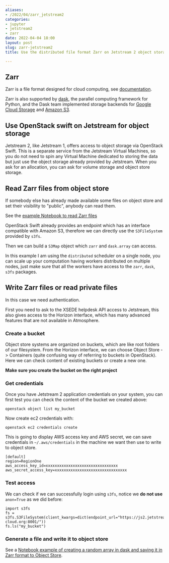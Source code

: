 ```yaml
---
aliases:
- /2022/04/zarr_jetstream2
categories:
- jupyter
- jetstream2
- zarr
date: 2022-04-04 18:00
layout: post
slug: zarr-jetstream2
title: Use the distributed file format Zarr on Jetstream 2 object storage

---
```


## Zarr

Zarr is a file format designed for cloud computing, see [documentation](http://zarr.readthedocs.io).

Zarr is also supported by [dask](http://dask.pydata.org), the parallel computing framework for Python,
and the Dask team implemented storage backends for [Google Cloud Storage](https://github.com/dask/gcsfs) and
[Amazon S3](https://github.com/dask/s3fs).

## Use OpenStack swift on Jetstream for object storage

Jetstream 2, like Jetstream 1, offers access to object storage via OpenStack Swift.
This is a separate service from the Jetstream Virtual Machines, so you do not need to spin
any Virtual Machine dedicated to storing the data but just use the object storage already
provided by Jetstream. When you ask for an allocation, you can ask for volume storage and object store storage.

## Read Zarr files from object store

If somebody else has already made available some files on object store and set their visibility
to "public", anybody can read them.

See the [example Notebook to read Zarr files](https://gist.github.com/4172aab52ef0cc12623364765e0030f5)

OpenStack Swift already provides an endpoint which has an interface compatible with Amazon S3, therefore
we can directly use the `S3FileSystem` provided by `s3fs`.

Then we can build a `S3Map` object which `zarr` and `dask.array` can access.

In this example I am using the `distributed` scheduler on a single node, you can scale up your computation
having workers distributed on multiple nodes, just make sure that all the workers have access to the
`zarr`, `dask`, `s3fs` packages.

## Write Zarr files or read private files

In this case we need authentication.

First you need to ask to the XSEDE helpdesk API access to Jetstream, this also gives access
to the Horizon interface, which has many advanced features that are not available in Atmosphere.

### Create a bucket

Object store systems are organized on buckets, which are like root folders of our filesystem.
From the Horizon interface, we can choose Object Store -> Containers (quite confusing way of referring to buckets in OpenStack).
Here we can check content of existing buckets or create a new one.

**Make sure you create the bucket on the right project**

### Get credentials

Once you have Jetstream 2 application credentials on your system,
you can first test you can check the content of the bucket we created above:

    openstack object list my_bucket

Now create ec2 credentials with:

	openstack ec2 credentials create

This is going to display AWS access key and AWS secret, we can save credentials in `~/.aws/credentials`
in the machine we want then use to write to object store.
```
[default]
region=RegionOne
aws_access_key_id=xxxxxxxxxxxxxxxxxxxxxxxxxxxxxxxx
aws_secret_access_key=xxxxxxxxxxxxxxxxxxxxxxxxxxxxxxxx
```

### Test access

We can check if we can successfully login using `s3fs`, notice we **do not use** `anon=True` as
we did before:

```
import s3fs
fs = s3fs.S3FileSystem(client_kwargs=dict(endpoint_url="https://js2.jetstream-cloud.org:8001/"))
fs.ls("my_bucket")
```

### Generate a file and write it to object store

See a [Notebook example of creating a random array in dask and saving it in Zarr format to Object Store](https://gist.github.com/33b51f74d9252cc3e5d18d290393c33c).

